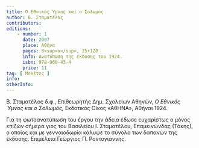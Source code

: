 ```yaml
---
title: Ο Εθνικός Ύμνος καί ο Σολωμός
author: Β. Σταματέλος
contributors: 
editions: 
    - number: 1
      date: 2007
      place: Αθήνα
      pages: 8<sup>ο</sup>, 25+128
      info: Ανατύπωση της έκδοσης του 1924.
      isbn: 978-960-43-4
      price: 11
tag: [ Μελέτες ]
info: 
otherInfo:
---
```


Β. Σταματέλος δ.φ., Επιθεωρητής Δημ. Σχολείων Αθηνών, *Ο Εθνικός Ύμνος και ο Σολωμός,* Εκδοτικός Οίκος «ΑθΗΝΑ», Αθήναι 1924.

Για τη φωτοανατύπωση του έργου την άδεια έδωσε ευχαρίστως ο μόνος επιζών σήμερα γιος του Βασιλείου Ι. Σταματέλου, Επαμεινώνδας \(Τάκης\), ο οποίος και με γενναιοδωρία κάλυψε το σύνολο των δαπανών της έκδοσης. Επιμέλεια Γεώργιος Π. Ροντογιάννης.
